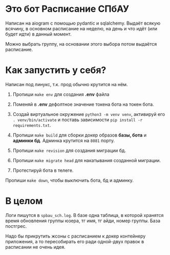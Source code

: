 # Это бот Расписание СПбАУ

Написан на aiogram с помощью pydantic и sqlalchemy. Выдаёт всякую всячину, в основном расписание на неделю, на день и что идёт (или будет идти) в данный момент. 

Можно выбрать группу, на основании этого выбора потом выдаётся расписание.

# Как запустить у себя?

Написан под линукс, т.к. прод обычно крутится на нём. 

1. Пропиши `make env` для создания **.env** файла

2. Поменяй в **.env** дефолтное значение токена бота на токен бота.

3. Создай виртуальное окружение `python3 -m venv venv`, активируй его `. venv/bin/activate` и поставь зависимости `pip install -r requirements.txt`.

4. Пропиши `make build` для сборки докер образов **базы, бота** и **админки бд**. Админка крутится на `8081` порту.
   
5. Пропиши `make revision` для создания миграции бд.

6. Пропиши `make migrate head` для накатывания созданной миграции.

7. Протестируй бота в телеге. 

Пропиши `make down`, чтобы выключить бота, бд и админку.

# В целом

Логи пишутся в `spbau_sch.log`. В базе одна таблица, в которой хранятся время обновления группы юзера, тг имя, тг айди, номер группы. База постгрес.

Надо бы прикрутить жсоны с расписанием к докер контейнеру приложения, а то пересобирать его ради одной-двух правок в расписании не очень идея.

